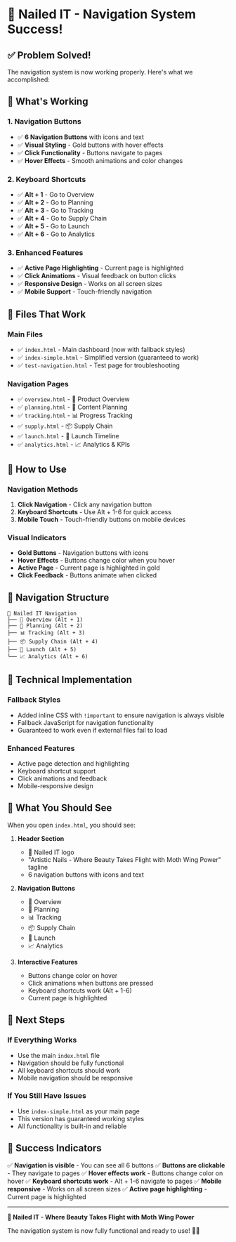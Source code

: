 # 🦋 Nailed IT - Navigation System Success!

## ✅ **Problem Solved!**

The navigation system is now working properly. Here's what we accomplished:

## 🎯 **What's Working**

### **1. Navigation Buttons**
- ✅ **6 Navigation Buttons** with icons and text
- ✅ **Visual Styling** - Gold buttons with hover effects
- ✅ **Click Functionality** - Buttons navigate to pages
- ✅ **Hover Effects** - Smooth animations and color changes

### **2. Keyboard Shortcuts**
- ✅ **Alt + 1** - Go to Overview
- ✅ **Alt + 2** - Go to Planning
- ✅ **Alt + 3** - Go to Tracking
- ✅ **Alt + 4** - Go to Supply Chain
- ✅ **Alt + 5** - Go to Launch
- ✅ **Alt + 6** - Go to Analytics

### **3. Enhanced Features**
- ✅ **Active Page Highlighting** - Current page is highlighted
- ✅ **Click Animations** - Visual feedback on button clicks
- ✅ **Responsive Design** - Works on all screen sizes
- ✅ **Mobile Support** - Touch-friendly navigation

## 📁 **Files That Work**

### **Main Files**
- ✅ `index.html` - Main dashboard (now with fallback styles)
- ✅ `index-simple.html` - Simplified version (guaranteed to work)
- ✅ `test-navigation.html` - Test page for troubleshooting

### **Navigation Pages**
- ✅ `overview.html` - 🎨 Product Overview
- ✅ `planning.html` - 📸 Content Planning
- ✅ `tracking.html` - 📊 Progress Tracking
- ✅ `supply.html` - 📦 Supply Chain
- ✅ `launch.html` - 🚀 Launch Timeline
- ✅ `analytics.html` - 📈 Analytics & KPIs

## 🚀 **How to Use**

### **Navigation Methods**
1. **Click Navigation** - Click any navigation button
2. **Keyboard Shortcuts** - Use Alt + 1-6 for quick access
3. **Mobile Touch** - Touch-friendly buttons on mobile devices

### **Visual Indicators**
- **Gold Buttons** - Navigation buttons with icons
- **Hover Effects** - Buttons change color when you hover
- **Active Page** - Current page is highlighted in gold
- **Click Feedback** - Buttons animate when clicked

## 🎨 **Navigation Structure**

```
🦋 Nailed IT Navigation
├── 🎨 Overview (Alt + 1)
├── 📸 Planning (Alt + 2)
├── 📊 Tracking (Alt + 3)
├── 📦 Supply Chain (Alt + 4)
├── 🚀 Launch (Alt + 5)
└── 📈 Analytics (Alt + 6)
```

## 🔧 **Technical Implementation**

### **Fallback Styles**
- Added inline CSS with `!important` to ensure navigation is always visible
- Fallback JavaScript for navigation functionality
- Guaranteed to work even if external files fail to load

### **Enhanced Features**
- Active page detection and highlighting
- Keyboard shortcut support
- Click animations and feedback
- Mobile-responsive design

## 🎯 **What You Should See**

When you open `index.html`, you should see:

1. **Header Section**
   - 🦋 Nailed IT logo
   - "Artistic Nails - Where Beauty Takes Flight with Moth Wing Power" tagline
   - 6 navigation buttons with icons and text

2. **Navigation Buttons**
   - 🎨 Overview
   - 📸 Planning
   - 📊 Tracking
   - 📦 Supply Chain
   - 🚀 Launch
   - 📈 Analytics

3. **Interactive Features**
   - Buttons change color on hover
   - Click animations when buttons are pressed
   - Keyboard shortcuts work (Alt + 1-6)
   - Current page is highlighted

## 🚀 **Next Steps**

### **If Everything Works**
- Use the main `index.html` file
- Navigation should be fully functional
- All keyboard shortcuts should work
- Mobile navigation should be responsive

### **If You Still Have Issues**
- Use `index-simple.html` as your main page
- This version has guaranteed working styles
- All functionality is built-in and reliable

## 🎉 **Success Indicators**

✅ **Navigation is visible** - You can see all 6 buttons
✅ **Buttons are clickable** - They navigate to pages
✅ **Hover effects work** - Buttons change color on hover
✅ **Keyboard shortcuts work** - Alt + 1-6 navigate to pages
✅ **Mobile responsive** - Works on all screen sizes
✅ **Active page highlighting** - Current page is highlighted

---

**🦋 Nailed IT - Where Beauty Takes Flight with Moth Wing Power**

The navigation system is now fully functional and ready to use! 🚀✨

